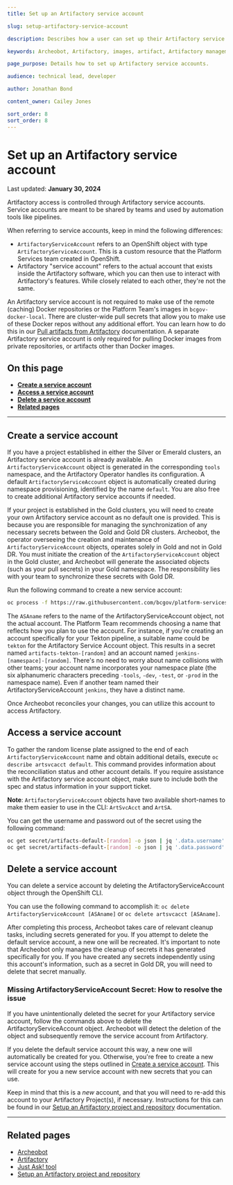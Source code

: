 ```yaml
---
title: Set up an Artifactory service account

slug: setup-artifactory-service-account

description: Describes how a user can set up their Artifactory service accounts.

keywords: Archeobot, Artifactory, images, artifact, Artifactory management, service account

page_purpose: Details how to set up Artifactory service accounts.

audience: technical lead, developer

author: Jonathan Bond

content_owner: Cailey Jones

sort_order: 8
sort_order: 8
---
```


# Set up an Artifactory service account
Last updated: **January 30, 2024**

Artifactory access is controlled through Artifactory service accounts. Service accounts are meant to be shared by teams and used by automation tools like pipelines.

When referring to service accounts, keep in mind the following differences:

* `ArtifactoryServiceAccount` refers to an OpenShift object with type `ArtifactoryServiceAccount`. This is a custom resource that the Platform Services team created in OpenShift.
* Artifactory "service account" refers to the actual account that exists inside the Artifactory software, which you can then use to interact with Artifactory's features. While closely related to each other, they're not the same.

An Artifactory service account is not required to make use of the remote (caching) Docker repositories or the Platform Team's images in `bcgov-docker-local`. There are cluster-wide pull secrets that allow you to make use of these Docker repos without any additional effort. You can learn how to do this in our [Pull artifacts from Artifactory](../build-deploy-and-maintain-apps/push-pull-artifacts-artifactory.md) documentation. A separate Artifactory service account is only required for pulling Docker images from private repositories, or artifacts other than Docker images. 


## On this page
- **[Create a service account](#create-a-service-account)**
- **[Access a service account](#access-a-service-account)**
- **[Delete a service account](#delete-a-service-account)**
- **[Related pages](#related-pages)**

---

## Create a service account

If you have a project established in either the Silver or Emerald clusters, an Artifactory service account is already available. An `ArtifactoryServiceAccount` object is generated in the corresponding `tools` namespace, and the Artifactory Operator handles its configuration. A default `ArtifactoryServiceAccount` object is automatically created during namespace provisioning, identified by the name `default`. You are also free to create additional Artifactory service accounts if needed.

If your project is established in the Gold clusters, you will need to create your own Artifactory service account as no default one is provided. This is because you are responsible for managing the synchronization of any necessary secrets between the Gold and Gold DR clusters. Archeobot, the operator overseeing the creation and maintenance of `ArtifactoryServiceAccount` objects, operates solely in Gold and not in Gold DR. You must initiate the creation of the `ArtifactoryServiceAccount` object in the Gold cluster, and Archeobot will generate the associated objects (such as your pull secrets) in your Gold namespace. The responsibility lies with your team to synchronize these secrets with Gold DR.

Run the following command to create a new service account:

```bash
oc process -f https://raw.githubusercontent.com/bcgov/platform-services-archeobot/master/archeobot/config/samples/tmpl-artifactoryserviceaccount.yaml -p NAME="[ASAname]" -p DESCRIPTOR="[Description of Service Account]" | oc create -f -
```

The `ASAname` refers to the name of the ArtifactoryServiceAccount object, not the actual account. The Platform Team recommends choosing a name that reflects how you plan to use the account. For instance, if you're creating an account specifically for your Tekton pipeline, a suitable name could be `tekton` for the Artifactory Service Account object. This results in a secret named `artifacts-tekton-[random]` and an account named `jenkins-[namespace]-[random]`. There's no need to worry about name collisions with other teams; your account name incorporates your namespace plate (the six alphanumeric characters preceding `-tools`, `-dev`, `-test`, or `-prod` in the namespace name). Even if another team named their ArtifactoryServiceAccount `jenkins`, they have a distinct name.

Once Archeobot reconciles your changes, you can utilize this account to access Artifactory.

## Access a service account

To gather the random license plate assigned to the end of each `ArtifactoryServiceAccount` name and obtain additional details, execute `oc describe artsvcacct default`. This command provides information about the reconciliation status and other account details. If you require assistance with the Artifactory service account object, make sure to include both the spec and status information in your support ticket.

**Note**: `ArtifactoryServiceAccount` objects have two available short-names to make them easier to use in the CLI: `ArtSvcAcct` and `ArtSA`.

You can get the username and password out of the secret using the following command:

```bash
oc get secret/artifacts-default-[random] -o json | jq '.data.username' | tr -d "\"" | base64 -d
oc get secret/artifacts-default-[random] -o json | jq '.data.password' | tr -d "\"" | base64 -d
```

## Delete a service account

You can delete a service account by deleting the ArtifactoryServiceAccount object through the OpenShift CLI. 

You can use the following command to accomplish it:
`oc delete ArtifactoryServiceAccount [ASAname]` or `oc delete artsvcacct [ASAname]`.

After completing this process, Archeobot takes care of relevant cleanup tasks, including secrets generated for you. If you attempt to delete the default service account, a new one will be recreated. It's important to note that Archeobot only manages the cleanup of secrets it has generated specifically for you. If you have created any secrets independently using this account's information, such as a secret in Gold DR, you will need to delete that secret manually.

### Missing ArtifactoryServiceAccount Secret: How to resolve the issue

If you have unintentionally deleted the secret for your Artifactory service account, follow the commands above to delete the ArtifactoryServiceAccount object. Archeobot will detect the deletion of the object and subsequently remove the service account from Artifactory.

If you delete the default service account this way, a new one will automatically be created for you. Otherwise, you're free to create a new service account using the steps outlined in [Create a service account](#create-a-service-account). This will create for you a new service account with new secrets that you can use.

Keep in mind that this is a _new_ account, and that you will need to re-add this account to your Artifactory Project(s), if necessary. Instructions for this can be found in our [Setup an Artifactory project and repository](../build-deploy-and-maintain-apps/setup-artifactory-project-repository.md) documentation.

---
## Related pages

* [Archeobot](https://github.com/bcgov/platform-services-archeobot)
* [Artifactory](https://artifacts.developer.gov.bc.ca)
* [Just Ask! tool](https://just-ask.developer.gov.bc.ca/)
* [Setup an Artifactory project and repository](../build-deploy-and-maintain-apps/setup-artifactory-project-repository.md)


